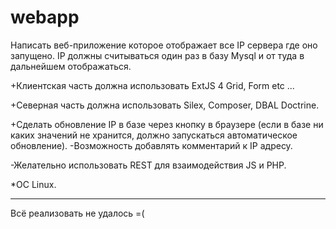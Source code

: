 webapp
======
Написать веб-приложение которое отображает все IP сервера где оно запущено. IP должны считываться один раз в базу Mysql и от туда в дальнейшем отображаться.

 +Клиентская часть должна использовать ExtJS 4 Grid, Form etc ...
 
 +Северная часть должна использовать Silex, Сomposer, DBAL Doctrine.
 
 +Сделать обновление IP в базе через кнопку в браузере (если в базе ни каких значений не хранится,  должно запускаться автоматическое обновление).
 -Возможность добавлять комментарий к IP адресу.
 
 -Желательно использовать REST для взаимодействия JS и PHP.
 
 *OC Linux.


-----------------

Всё реализовать не удалось =( 
